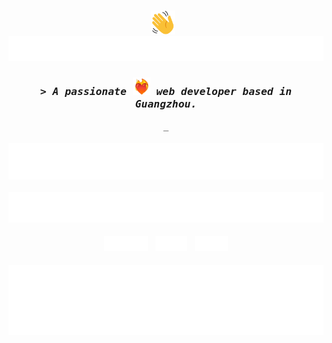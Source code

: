 <h1></h1>

<h4 align="center">
  <a href="#"><img src="./widgets/wave.svg" height="38" width="38" alt="👋" title="👋" /></a>
  <span>&nbsp;&nbsp;</span>
  <a href="https://perlou.top" title="perlou.top">
    <picture>
      <source media="(prefers-color-scheme: dark)" srcset="./widgets/title-dark.svg">
      <img alt="Hello World! I am Perlou." src="/widgets/title-light.svg">
    </picture>
  </a>
</h4>

<h3 align="center">
  <a href="#" data-fix-readme-link-style></a>
  <i>
    <samp>
      > A passionate <a href="#"><img src="./widgets/heart-on-fire.webp" alt="❤️‍🔥" title="❤️‍🔥" height="28" width="28" /></a> web developer based in Guangzhou.
    </samp>
  </i>
</h3>

<p align="center"><samp>_</samp></p>

<h4 align="center">
  <a href="#"><img
    alt="total GitHub stars"
    src="https://raw.githubusercontent.com/perlou/perlou/release/total-github-stars.svg"
  /></a>
  <span>&nbsp;&nbsp;</span>
  <a href="https://www.npmjs.com/~perlou"><img
    alt="total NPM downloads"
    src="https://raw.githubusercontent.com/perlou/perlou/release/total-npm-downloads.svg"
  /></a>
</h4>

<p align="center">
  <a href="https://perlou.top"><img
    alt="blog"
    height="24px"
    src="https://raw.githubusercontent.com/surmon-china/surmon-china/release/badge-blog.svg"
  /></a>
  <span>&nbsp;</span>
  <a href="https://www.instagram.com/perlou666"><img
    alt="Instagram"
    height="24px"
    src="https://raw.githubusercontent.com/perlou/perlou/release/badge-instagram.svg"
  /></a>
  <span>&nbsp;</span>
  <a href="https://x.com/perlou666"><img
    alt="Twitter"
    height="24px"
    src="https://raw.githubusercontent.com/perlou/perlou/release/badge-twitter.svg"
  /></a>
</p>

<h4></h4>

<p align="center">
  <a href="https://github.com/perlou/perlou/scirpts/svgs/github-top-languages.js">
    <picture>
      <source media="(prefers-color-scheme: dark)" srcset="https://raw.githubusercontent.com/perlou/perlou/release/github-top-languages-dark.svg">
      <img alt="GitHub Top Languages" src="https://raw.githubusercontent.com/perlou/perlou/release/github-top-languages-light.svg">
    </picture>
  </a>
</p>
